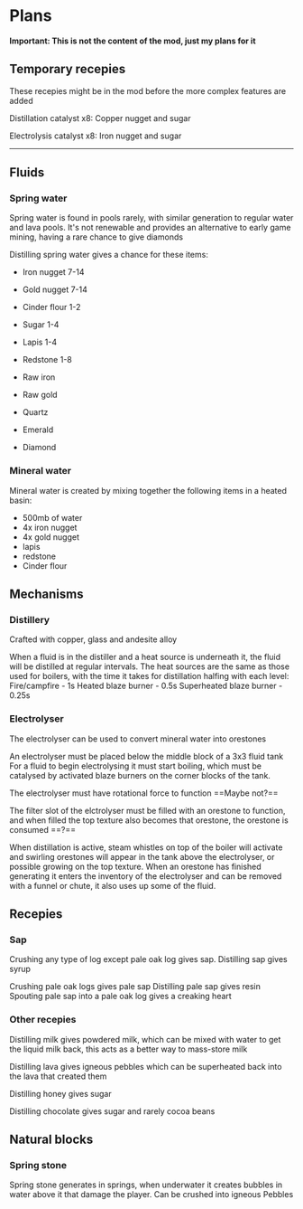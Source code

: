 # Plans
**Important: This is not the content of the mod, just my plans for it**

## Temporary recepies
These recepies might be in the mod before the more complex features are added

Distillation catalyst x8:
Copper nugget and sugar

Electrolysis catalyst x8:
Iron nugget and sugar

---
## Fluids

### Spring water
Spring water is found in pools rarely, with similar generation to regular water and lava pools.
It's not renewable and provides an alternative to early game mining, having a rare chance to give diamonds


Distilling spring water gives a chance for these items:

- Iron nugget 7-14
- Gold nugget 7-14
- Cinder flour 1-2
- Sugar 1-4

- Lapis 1-4
- Redstone 1-8
- Raw iron
- Raw gold
- Quartz

- Emerald
- Diamond

### Mineral water
Mineral water is created by mixing together the following items in a heated basin:
- 500mb of water
- 4x iron nugget
- 4x gold nugget
- lapis
- redstone
- Cinder flour


## Mechanisms

### Distillery
Crafted with copper, glass and andesite alloy

When a fluid is in the distiller and a heat source is underneath it, the fluid will be distilled at regular intervals. 
The heat sources are the same as those used for boilers, with the time it takes for distillation halfing with each level:
Fire/campfire - 1s
Heated blaze burner - 0.5s
Superheated blaze burner - 0.25s


### Electrolyser
The electrolyser can be used to convert mineral water into orestones

An electrolyser must be placed below the middle block of a 3x3 fluid tank
For a fluid to begin electrolysing it must start boiling, which must be catalysed by activated blaze burners on the corner blocks of the tank.

The electrolyser must have rotational force to function ==Maybe not?==

The filter slot of the elctrolyser must be filled with an orestone to function, and when filled the top texture also becomes that orestone, the orestone is consumed ==?==

When distillation is active, steam whistles on top of the boiler will activate and swirling orestones will appear in the tank above the electrolyser, or possible growing on the top texture. 
When an orestone has finished generating it enters the inventory of the electrolyser and can be removed with a funnel or chute, it also uses up some of the fluid.


## Recepies

### Sap
Crushing any type of log except pale oak log gives sap.
Distilling sap gives syrup

Crushing pale oak logs gives pale sap
Distilling pale sap gives resin
Spouting pale sap into a pale oak log gives a creaking heart

### Other recepies

Distilling milk gives powdered milk, which can be mixed with water to get the liquid milk back, this acts as a better way to mass-store milk

Distilling lava gives igneous pebbles which can be superheated back into the lava that created them

Distilling honey gives sugar

Distilling chocolate gives sugar and rarely cocoa beans


## Natural blocks

### Spring stone
Spring stone generates in springs, when underwater it creates bubbles in water above it that damage the player.
Can be crushed into igneous Pebbles
